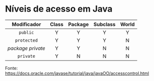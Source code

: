 # Níveis de acesso em Java

| Modificador | Class | Package | Subclass | World |
|:-----------:|:-----:|:-------:|:--------:|:-----:|
| `public` | Y | Y | Y | Y |
| `protected` | Y | Y | Y | N |
| *package private* | Y | Y | N | N |
| `private` | Y | N | N | N |

Fonte: https://docs.oracle.com/javase/tutorial/java/javaOO/accesscontrol.html
